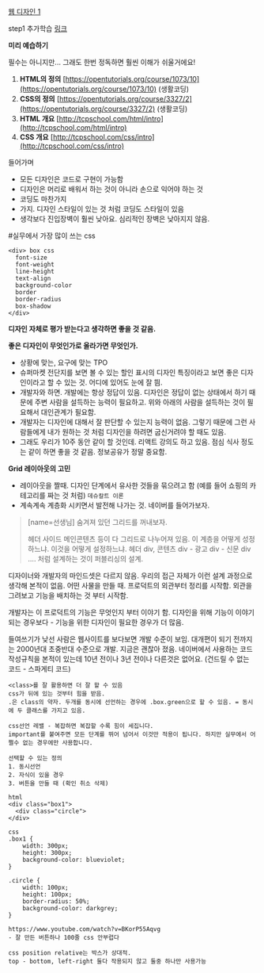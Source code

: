 [웹 디자인 1](step1)


step1
추가학습 [링크](https://www.notion.so/FIT-JOB-1-31d73bbe848841b493dbfde856b1538c) 

**미리 예습하기**

필수는 아니지만... 그래도 한번 정독하면 훨씬 이해가 쉬울거에요!

1. **HTML의 정의** [https://opentutorials.org/course/1073/10](https://opentutorials.org/course/1073/10) (생활코딩)
2. **CSS의 정의** [https://opentutorials.org/course/3327/2](https://opentutorials.org/course/3327/2) (생활코딩)
3. **HTML 개요** [http://tcpschool.com/html/intro](http://tcpschool.com/html/intro)
4. **CSS 개요** [http://tcpschool.com/css/intro](http://tcpschool.com/css/intro)

들어가며
* 모든 디자인은 코드로 구현이 가능함
* 디자인은 머리로 배워서 하는 것이 아니라 손으로 익어야 하는 것
* 코딩도 마찬가지 
* 가지. 디자인 스타일이 있는 것 처럼 코딩도 스타일이 있음
* 생각보다 진입장벽이 훨씬 낮아요. 심리적인 장벽은 낮아지지 않음. 

#실무에서 가장 많이 쓰는 css 

```
<div> box css
  font-size
  font-weight
  line-height
  text-align
  background-color
  border
  border-radius
  box-shadow
</div>
```
**디자인 자체로 평가 받는다고 생각하면 좋을 것 같음.**

**좋은 디자인이 무엇인가로 올라가면 무엇인가.**
* 상황에 맞는, 요구에 맞는 TPO
* 슈퍼마켓 전단지를 보면 볼 수 있는 할인 표시의 디자인 특징이라고 보면 좋은 디자인이라고 할 수 있는 것. 어디에 있어도 눈에 잘 띔.
* 개발자와 하면. 개발에는 항상 정답이 있음. 디자인은 정답이 없는 상태에서 하기 때문에 주변 사람을 설득하는 능력이 필요하고. 위와 아래의 사람을 설득하는 것이 필요해서 대인관계가 필요함. 
* 개발자는 디자인에 대해서 잘 판단할 수 있는지 능력이 없음. 그렇기 때문에 그런 사람들에게 내가 원하는 것 처럼 디자인을 하려면 굽신거려야 할 때도 있음. 
* 그래도 우리가 10주 동안 같이 할 것인데. 리액트 강의도 하고 있음. 점심 식사 정도는 같이 하면 좋을 것 같음. 정보공유가 정말 중요함. 

**Grid 레이아웃의 고민**
* 레이아웃을 짤때. 디자인 단계에서 유사한 것들을 묶으려고 함 (예를 들어 쇼핑의 카테고리를 짜는 것 처럼) `데슈칼트 이론`
* 계속계속 계층화 시키면서 발전해 나가는 것. 네이버를 들어가보자. 

> [name=선생님]
> 숨겨져 있던 그리드를 꺼내보자. 
> 
> 헤더 사이드 메인콘텐츠 등이 다 그리드로 나누어져 있음. 이 계층을 어떻게 성정하느냐. 
> 이것을 어떻게 설정하느냐. 헤더 div, 콘텐츠 div - 광고 div - 신문 div .... 처럼 설계하는 것이 퍼블리싱의 설계. 

디자이너와 개발자의 마인드셋은 다르지 않음. 우리의 접근 자체가 이런 설계 과정으로 생각해 본적이 없음. 어떤 사물을 만들 때. 프로덕트의 외관부터 정리를 시작함. 외관을 그려보고 기능을 배치하는 것 부터 시작함. 

개발자는 이 프로덕트의 기능은 무엇인지 부터 이야기 함. 디자인을 위해 기능이 이야기 되는 경우보다 - 기능을 위한 디자인이 필요한 경우가 더 많음. 

들여쓰기가 낮선 사람은 웹사이트를 보다보면 개발 수준이 보임. 대개편이 되기 전까지는 2000년대 초중반대 수준으로 개발. 지금은 괜찮아 졌음. 네이버에서 사용하는 코드작성규칙을 본적이 있는데 10년 전이나 3년 전이나 다른것은 없어요. (건드릴 수 없는 코드 - 스파게티 코드)

```
<class>를 잘 활용하면 더 잘 할 수 있음
css가 뒤에 있는 것부터 힘을 받음. 
.은 class의 약자. 두개를 동시에 선언하는 경우에 .box.green으로 할 수 있음. = 동시에 두 클래스를 가지고 있음. 

css선언 레밸 - 복잡하면 복잡할 수록 힘이 세집니다. 
important를 붙여주면 모든 단계를 뛰어 넘어서 이것만 적용이 됩니다. 하지만 실무에서 어쩔수 없는 경우에만 사용합니다. 

선택할 수 있는 정의
1. 동시선언
2. 자식이 있을 경우
3. 버튼을 만들 때 (확인 취소 삭제)

html
<div class="box1">
  <div class="circle">
</div>

css
.box1 {
    width: 300px;
    height: 300px;
    background-color: blueviolet;
}

.circle {
    width: 100px;
    height: 100px;
    border-radius: 50%;
    background-color: darkgrey;
}

https://www.youtube.com/watch?v=BKorP55Aqvg
- 잘 만든 버튼하나 100줄 css 안부럽다
```

```
css position relative는 박스가 상대적.
top - bottom, left-right 둘다 작용되지 않고 둘중 하나만 사용가능
```
